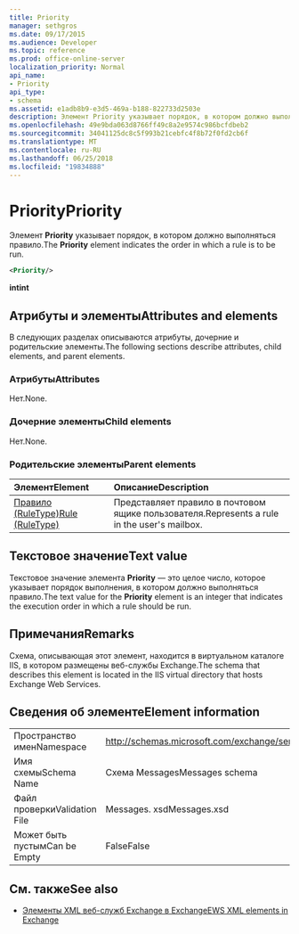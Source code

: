```yaml
---
title: Priority
manager: sethgros
ms.date: 09/17/2015
ms.audience: Developer
ms.topic: reference
ms.prod: office-online-server
localization_priority: Normal
api_name:
- Priority
api_type:
- schema
ms.assetid: e1adb8b9-e3d5-469a-b188-822733d2503e
description: Элемент Priority указывает порядок, в котором должно выполняться правило.
ms.openlocfilehash: 49e9bda063d8766ff49c8a2e9574c986bcfdbeb2
ms.sourcegitcommit: 34041125dc8c5f993b21cebfc4f8b72f0fd2cb6f
ms.translationtype: MT
ms.contentlocale: ru-RU
ms.lasthandoff: 06/25/2018
ms.locfileid: "19834888"
---
```

# <a name="priority"></a><span data-ttu-id="a995f-103">Priority</span><span class="sxs-lookup"><span data-stu-id="a995f-103">Priority</span></span>

<span data-ttu-id="a995f-104">Элемент **Priority** указывает порядок, в котором должно выполняться правило.</span><span class="sxs-lookup"><span data-stu-id="a995f-104">The **Priority** element indicates the order in which a rule is to be run.</span></span> 
  
```XML
<Priority/>
```

 <span data-ttu-id="a995f-105">**int**</span><span class="sxs-lookup"><span data-stu-id="a995f-105">**int**</span></span>
## <a name="attributes-and-elements"></a><span data-ttu-id="a995f-106">Атрибуты и элементы</span><span class="sxs-lookup"><span data-stu-id="a995f-106">Attributes and elements</span></span>

<span data-ttu-id="a995f-107">В следующих разделах описываются атрибуты, дочерние и родительские элементы.</span><span class="sxs-lookup"><span data-stu-id="a995f-107">The following sections describe attributes, child elements, and parent elements.</span></span>
  
### <a name="attributes"></a><span data-ttu-id="a995f-108">Атрибуты</span><span class="sxs-lookup"><span data-stu-id="a995f-108">Attributes</span></span>

<span data-ttu-id="a995f-109">Нет.</span><span class="sxs-lookup"><span data-stu-id="a995f-109">None.</span></span>
  
### <a name="child-elements"></a><span data-ttu-id="a995f-110">Дочерние элементы</span><span class="sxs-lookup"><span data-stu-id="a995f-110">Child elements</span></span>

<span data-ttu-id="a995f-111">Нет.</span><span class="sxs-lookup"><span data-stu-id="a995f-111">None.</span></span>
  
### <a name="parent-elements"></a><span data-ttu-id="a995f-112">Родительские элементы</span><span class="sxs-lookup"><span data-stu-id="a995f-112">Parent elements</span></span>

|<span data-ttu-id="a995f-113">**Элемент**</span><span class="sxs-lookup"><span data-stu-id="a995f-113">**Element**</span></span>|<span data-ttu-id="a995f-114">**Описание**</span><span class="sxs-lookup"><span data-stu-id="a995f-114">**Description**</span></span>|
|:-----|:-----|
|[<span data-ttu-id="a995f-115">Правило (RuleType)</span><span class="sxs-lookup"><span data-stu-id="a995f-115">Rule (RuleType)</span></span>](rule-ruletype.md) <br/> |<span data-ttu-id="a995f-116">Представляет правило в почтовом ящике пользователя.</span><span class="sxs-lookup"><span data-stu-id="a995f-116">Represents a rule in the user's mailbox.</span></span>  <br/> |
   
## <a name="text-value"></a><span data-ttu-id="a995f-117">Текстовое значение</span><span class="sxs-lookup"><span data-stu-id="a995f-117">Text value</span></span>

<span data-ttu-id="a995f-118">Текстовое значение элемента **Priority** — это целое число, которое указывает порядок выполнения, в котором должно выполняться правило.</span><span class="sxs-lookup"><span data-stu-id="a995f-118">The text value for the **Priority** element is an integer that indicates the execution order in which a rule should be run.</span></span> 
  
## <a name="remarks"></a><span data-ttu-id="a995f-119">Примечания</span><span class="sxs-lookup"><span data-stu-id="a995f-119">Remarks</span></span>

<span data-ttu-id="a995f-120">Схема, описывающая этот элемент, находится в виртуальном каталоге IIS, в котором размещены веб-службы Exchange.</span><span class="sxs-lookup"><span data-stu-id="a995f-120">The schema that describes this element is located in the IIS virtual directory that hosts Exchange Web Services.</span></span>
  
## <a name="element-information"></a><span data-ttu-id="a995f-121">Сведения об элементе</span><span class="sxs-lookup"><span data-stu-id="a995f-121">Element information</span></span>

|||
|:-----|:-----|
|<span data-ttu-id="a995f-122">Пространство имен</span><span class="sxs-lookup"><span data-stu-id="a995f-122">Namespace</span></span>  <br/> |http://schemas.microsoft.com/exchange/services/2006/messages  <br/> |
|<span data-ttu-id="a995f-123">Имя схемы</span><span class="sxs-lookup"><span data-stu-id="a995f-123">Schema Name</span></span>  <br/> |<span data-ttu-id="a995f-124">Схема Messages</span><span class="sxs-lookup"><span data-stu-id="a995f-124">Messages schema</span></span>  <br/> |
|<span data-ttu-id="a995f-125">Файл проверки</span><span class="sxs-lookup"><span data-stu-id="a995f-125">Validation File</span></span>  <br/> |<span data-ttu-id="a995f-126">Messages. xsd</span><span class="sxs-lookup"><span data-stu-id="a995f-126">Messages.xsd</span></span>  <br/> |
|<span data-ttu-id="a995f-127">Может быть пустым</span><span class="sxs-lookup"><span data-stu-id="a995f-127">Can be Empty</span></span>  <br/> |<span data-ttu-id="a995f-128">False</span><span class="sxs-lookup"><span data-stu-id="a995f-128">False</span></span>  <br/> |
   
## <a name="see-also"></a><span data-ttu-id="a995f-129">См. также</span><span class="sxs-lookup"><span data-stu-id="a995f-129">See also</span></span>



- [<span data-ttu-id="a995f-130">Элементы XML веб-служб Exchange в Exchange</span><span class="sxs-lookup"><span data-stu-id="a995f-130">EWS XML elements in Exchange</span></span>](ews-xml-elements-in-exchange.md)

